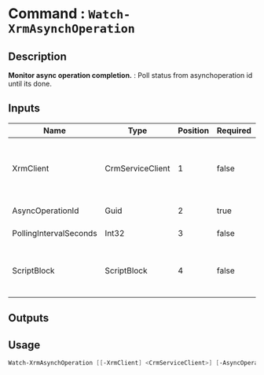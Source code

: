 ﻿# Command : `Watch-XrmAsynchOperation` 

## Description

**Monitor async operation completion.** : Poll status from asynchoperation id until its done.

## Inputs

Name|Type|Position|Required|Default|Description
----|----|--------|--------|-------|-----------
XrmClient|CrmServiceClient|1|false|$Global:XrmClient|Xrm connector initialized to target instance. Use latest one by default. (CrmServiceClient)
AsyncOperationId|Guid|2|true||System job unique identifier.
PollingIntervalSeconds|Int32|3|false|5|Delay between each status check.
ScriptBlock|ScriptBlock|4|false||Command to execute during each poll with asyncoperation info.

## Outputs

## Usage

```Powershell 
Watch-XrmAsynchOperation [[-XrmClient] <CrmServiceClient>] [-AsyncOperationId] <Guid> [[-PollingIntervalSeconds] <Int32>] [[-ScriptBlock] <ScriptBlock>] [<CommonParameters>]
``` 



